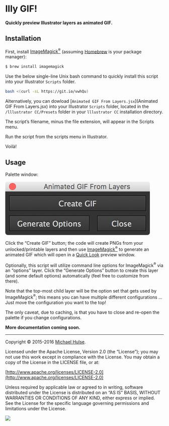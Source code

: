 # Illy GIF!

**Quickly preview Illustrator layers as animated GIF.**

## Installation

First, install [ImageMagick<sup>®</sup>](http://www.imagemagick.org/) (assuming [Homebrew](http://brew.sh/) is your package manager):

```bash
$ brew install imagemagick
```

Use the below single-line Unix bash command to quickly install this script into your Illustrator `Scripts` folder.

```bash
bash <(curl -sL https://git.io/vwhQu)
```

Alternatively, you can dowload [`Animated GIF From Layers.jsx`](Animated GIF From Layers.jsx) into your Illustrator `Scripts` folder, located in the `/lllustrator CC/Presets` folder in your `lllustrator CC` installation directory.

The script’s filename, minus the file extension, will appear in the Scripts menu.

Run the script from the scripts menu in Illustrator.

Voilà!

## Usage

Palette window:

![](example.png)

Click the “Create GIF” button; the code will create PNGs from your unlocked/printable layers and then use [ImageMagick<sup>®</sup>](http://www.imagemagick.org/) to generate an animated GIF which will open in a [Quick Look](https://en.wikipedia.org/wiki/Quick_Look) preview window.

Optionally, this script will utilize command line options for ImageMagick<sup>®</sup> via an “options” layer. Click the “Generate Options” button to create this layer (and some default options) automatically (feel free to customize from there).

Note that the top-most child layer will be the option set that gets used by ImageMagick<sup>®</sup>; this means you can have multiple different configurations … Just move the configuration you want to the top!

The only caveat, due to caching, is that you have to close and re-open the palette if you change configurations. 

**More documentation coming soon.**

---

Copyright © 2015-2016 [Michael Hulse](http://mky.io).

Licensed under the Apache License, Version 2.0 (the “License”); you may not use this work except in compliance with the License. You may obtain a copy of the License in the LICENSE file, or at:

[http://www.apache.org/licenses/LICENSE-2.0](http://www.apache.org/licenses/LICENSE-2.0)

Unless required by applicable law or agreed to in writing, software distributed under the License is distributed on an “AS IS” BASIS, WITHOUT WARRANTIES OR CONDITIONS OF ANY KIND, either express or implied. See the License for the specific language governing permissions and limitations under the License.

<img src="https://github.global.ssl.fastly.net/images/icons/emoji/octocat.png">
